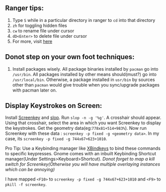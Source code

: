 ## Ranger tips:
 1. Type `S` while in a particular directory in ranger to `cd` into that directory
 2. `zh` for toggling hidden files
 3. `cw` to rename file under cursor
 4. `dD<Enter>` to delete file under cursor
 5.  For more, visit [here](https://wiki.josephhyatt.com/ranger/ranger-cheat-sheet)

## Donot step on your own foot techniques:

 1.  Install packages wisely. All package binaries installed by `pacman` go into `/usr/bin`.
		 All packages installed by other means should(must?) go into `/usr/local/bin`. 
		 Otherwise, a package installed in `usr/bin` by sources other than `pacman` would give 
		 trouble when you sync/upgrade packages with pacman later on.

## Display Keystrokes on Screen:

Install [Screenkey](https://gitlab.com/screenkey/screenkey) and [slop](https://github.com/naelstrof/slop). 
Run `slop -n -g '%g'`. A crosshair should appear. Using that crosshair, select the area in which you want 
Screenkey to display the keystrokes. Get the geometry data(eg:`778x81+514+983%`). Now run Screenkey with these
data : `screenkey -p fixed -g <geometry data>`. In my case, its `screenkey -p fixed -g 744x67+623+1010`.

Pro Tip: Use a Keybinding manager like [XBindkeys](https://wiki.archlinux.org/title/Xbindkeys) to bind these commands
to specific keypresses. Gnome comes with an inbuilt Keybinding Shortcut manager(Under Settings>Keyboard>Shortcut). 
*Donot forget to map a kill switch for Screenkey(Otherwise you will have multiple overlaying instances which can be annoying)*

I have mapped `<F10>` to `screenkey -p fixed -g 744x67+623+1010` and `<F9>` to `pkill -f screenkey`.

